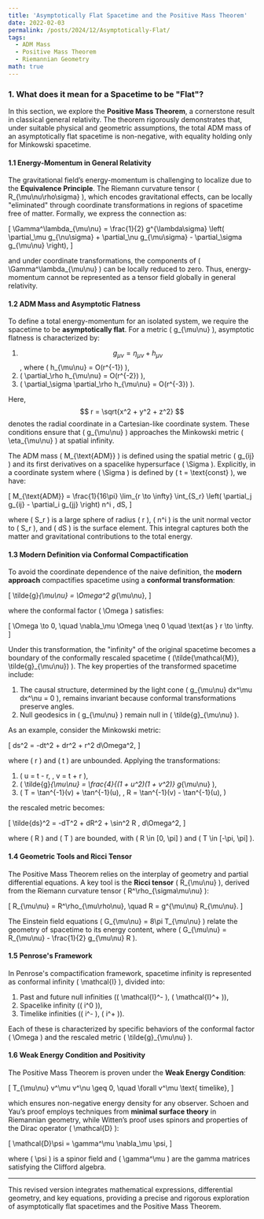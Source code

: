 ```yaml
---
title: 'Asymptotically Flat Spacetime and the Positive Mass Theorem'
date: 2022-02-03
permalink: /posts/2024/12/Asymptotically-Flat/
tags:
  - ADM Mass
  - Positive Mass Theorem
  - Riemannian Geometry
math: true
---
```


<script type="text/javascript" async
    src="https://cdn.jsdelivr.net/npm/mathjax@3/es5/tex-mml-chtml.js">
</script>

### 1. What does it mean for a Spacetime to be "Flat"?

In this section, we explore the **Positive Mass Theorem**, a cornerstone result in classical general relativity. The theorem rigorously demonstrates that, under suitable physical and geometric assumptions, the total ADM mass of an asymptotically flat spacetime is non-negative, with equality holding only for Minkowski spacetime.

#### 1.1 Energy-Momentum in General Relativity

The gravitational field’s energy-momentum is challenging to localize due to the **Equivalence Principle**. The Riemann curvature tensor \( R_{\mu\nu\rho\sigma} \), which encodes gravitational effects, can be locally "eliminated" through coordinate transformations in regions of spacetime free of matter. Formally, we express the connection as:

\[
\Gamma^\lambda_{\mu\nu} = \frac{1}{2} g^{\lambda\sigma} \left( \partial_\mu g_{\nu\sigma} + \partial_\nu g_{\mu\sigma} - \partial_\sigma g_{\mu\nu} \right),
\]

and under coordinate transformations, the components of \( \Gamma^\lambda_{\mu\nu} \) can be locally reduced to zero. Thus, energy-momentum cannot be represented as a tensor field globally in general relativity.

#### 1.2 ADM Mass and Asymptotic Flatness

To define a total energy-momentum for an isolated system, we require the spacetime to be **asymptotically flat**. For a metric \( g_{\mu\nu} \), asymptotic flatness is characterized by:

1. $$g_{\mu\nu} = \eta_{\mu\nu} + h_{\mu\nu}$$, where \( h_{\mu\nu} = O(r^{-1}) \),
2. \( \partial_\rho h_{\mu\nu} = O(r^{-2}) \),
3. \( \partial_\sigma \partial_\rho h_{\mu\nu} = O(r^{-3}) \).

Here, $$ r = \sqrt{x^2 + y^2 + z^2} $$ denotes the radial coordinate in a Cartesian-like coordinate system. These conditions ensure that \( g_{\mu\nu} \) approaches the Minkowski metric \( \eta_{\mu\nu} \) at spatial infinity.

The ADM mass \( M_{\text{ADM}} \) is defined using the spatial metric \( g_{ij} \) and its first derivatives on a spacelike hypersurface \( \Sigma \). Explicitly, in a coordinate system where \( \Sigma \) is defined by \( t = \text{const} \), we have:

\[
M_{\text{ADM}} = \frac{1}{16\pi} \lim_{r \to \infty} \int_{S_r} \left( \partial_j g_{ij} - \partial_i g_{jj} \right) n^i \, dS,
\]

where \( S_r \) is a large sphere of radius \( r \), \( n^i \) is the unit normal vector to \( S_r \), and \( dS \) is the surface element. This integral captures both the matter and gravitational contributions to the total energy.

#### 1.3 Modern Definition via Conformal Compactification

To avoid the coordinate dependence of the naive definition, the **modern approach** compactifies spacetime using a **conformal transformation**:

\[
\tilde{g}_{\mu\nu} = \Omega^2 g_{\mu\nu},
\]

where the conformal factor \( \Omega \) satisfies:

\[
\Omega \to 0, \quad \nabla_\mu \Omega \neq 0 \quad \text{as } r \to \infty.
\]

Under this transformation, the "infinity" of the original spacetime becomes a boundary of the conformally rescaled spacetime \( (\tilde{\mathcal{M}}, \tilde{g}_{\mu\nu}) \). The key properties of the transformed spacetime include:

1. The causal structure, determined by the light cone \( g_{\mu\nu} dx^\mu dx^\nu = 0 \), remains invariant because conformal transformations preserve angles.
2. Null geodesics in \( g_{\mu\nu} \) remain null in \( \tilde{g}_{\mu\nu} \).

As an example, consider the Minkowski metric:

\[
ds^2 = -dt^2 + dr^2 + r^2 d\Omega^2,
\]

where \( r \) and \( t \) are unbounded. Applying the transformations:

1. \( u = t - r, \, v = t + r \),
2. \( \tilde{g}_{\mu\nu} = \frac{4}{(1 + u^2)(1 + v^2)} g_{\mu\nu} \),
3. \( T = \tan^{-1}(v) + \tan^{-1}(u), \, R = \tan^{-1}(v) - \tan^{-1}(u), \)

the rescaled metric becomes:

\[
\tilde{ds}^2 = -dT^2 + dR^2 + \sin^2 R \, d\Omega^2,
\]

where \( R \) and \( T \) are bounded, with \( R \in [0, \pi] \) and \( T \in [-\pi, \pi] \).

#### 1.4 Geometric Tools and Ricci Tensor

The Positive Mass Theorem relies on the interplay of geometry and partial differential equations. A key tool is the **Ricci tensor** \( R_{\mu\nu} \), derived from the Riemann curvature tensor \( R^\rho_{\sigma\mu\nu} \):

\[
R_{\mu\nu} = R^\rho_{\mu\rho\nu}, \quad R = g^{\mu\nu} R_{\mu\nu}.
\]

The Einstein field equations \( G_{\mu\nu} = 8\pi T_{\mu\nu} \) relate the geometry of spacetime to its energy content, where \( G_{\mu\nu} = R_{\mu\nu} - \frac{1}{2} g_{\mu\nu} R \).

#### 1.5 Penrose's Framework

In Penrose's compactification framework, spacetime infinity is represented as conformal infinity \( \mathcal{I} \), divided into:

1. Past and future null infinities (\( \mathcal{I}^- \), \( \mathcal{I}^+ \)),
2. Spacelike infinity (\( i^0 \)),
3. Timelike infinities (\( i^- \), \( i^+ \)).

Each of these is characterized by specific behaviors of the conformal factor \( \Omega \) and the rescaled metric \( \tilde{g}_{\mu\nu} \).

#### 1.6 Weak Energy Condition and Positivity

The Positive Mass Theorem is proven under the **Weak Energy Condition**:

\[
T_{\mu\nu} v^\mu v^\nu \geq 0, \quad \forall v^\mu \text{ timelike},
\]

which ensures non-negative energy density for any observer. Schoen and Yau’s proof employs techniques from **minimal surface theory** in Riemannian geometry, while Witten’s proof uses spinors and properties of the Dirac operator \( \mathcal{D} \):

\[
\mathcal{D}\psi = \gamma^\mu \nabla_\mu \psi,
\]

where \( \psi \) is a spinor field and \( \gamma^\mu \) are the gamma matrices satisfying the Clifford algebra.

---

This revised version integrates mathematical expressions, differential geometry, and key equations, providing a precise and rigorous exploration of asymptotically flat spacetimes and the Positive Mass Theorem.
